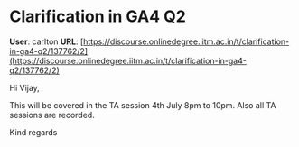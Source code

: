 # Clarification in GA4 Q2

**User**: carlton
**URL**: [https://discourse.onlinedegree.iitm.ac.in/t/clarification-in-ga4-q2/137762/2](https://discourse.onlinedegree.iitm.ac.in/t/clarification-in-ga4-q2/137762/2)

Hi Vijay,

This will be covered in the TA session 4th July 8pm to 10pm. Also all TA sessions are recorded.

Kind regards

